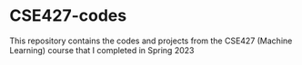 # CSE427-codes
This repository contains the codes and projects from the CSE427 (Machine Learning) course that I completed in Spring 2023
